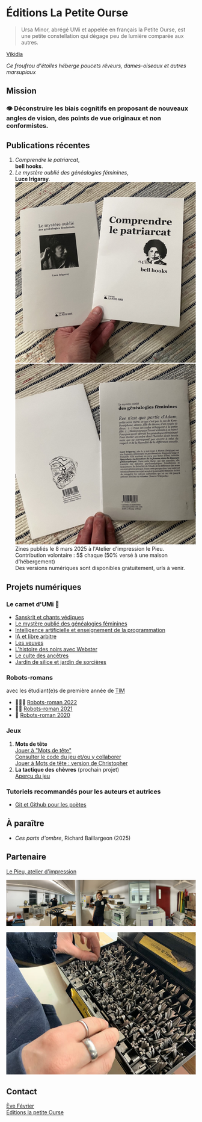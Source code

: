 # Éditions La Petite Ourse

> Ursa Minor, abrégé UMi et appelée en français la Petite Ourse, est une petite constellation qui dégage peu de lumière comparée aux autres. 

  [Vikidia](https://fr.vikidia.org/wiki/Petite_Ourse)

_Ce froufrou d'étoiles héberge poucets rêveurs, dames-oiseaux et autres marsupiaux_   
  
## Mission 
### 👁️‍ Déconstruire les biais cognitifs en proposant de nouveaux angles de vision, des points de vue originaux et non conformistes. 
 

## Publications récentes
1. *Comprendre le patriarcat*,   
**bell hooks**.
2. *Le mystère oublié des généalogies féminines*,   
**Luce Irigaray**.  
![alt text](media/recto.jpeg)
![alt text](media/verso.jpeg)
Zines publiés le 8 mars 2025 à l'Atelier d'impression le Pieu.   
Contribution volontaire : 5$ chaque (50% versé à une maison d'hébergement)  
Des versions numériques sont disponibles gratuitement, urls à venir.  

## Projets numériques
### Le carnet d'UMi 🥷
- [Sanskrit et chants védiques](sanskrit/c01.md)
- [Le mystère oublié des généalogies féminines](billets/mystere.md)
- [Intelligence artificielle et enseignement de la programmation](billets/ia-pedagogie-developpement-web.md) 
- [IA et libre arbitre](billets/le-libre-arbitre.md)
- [Les veuves](billets/les-veuves.md)
- [L'histoire des noirs avec Webster](billets/webster.md)
- [Le culte des ancêtres](billets/short-expedition-01.md)
- [Jardin de silice et jardin de sorcières](billets/first-roadtrip.md)
  
### Robots-romans
avec les étudiant(e)s de première année de [TIM](https://timcsf.ca/)
- 🤖🤖🤖 [Robots-roman 2022](https://evefevrier.github.io/robots-roman/)
- 🤖🤖 [Robots-roman 2021](https://evefevrier.github.io/robots-roman/2021/)
- 🤖 [Robots-roman 2020](https://evefevrier.github.io/robots-roman/2020/)

### Jeux 
1. __Mots de tête__  
[Jouer à "Mots de tête"](https://evefevrier.github.io/wordle/)  
[Consulter le code du jeu et/ou y collaborer](https://github.com/evefevrier/wordle)  
[Jouer à Mots de tête : version de Christopher](#)  
2. __La tactique des chèvres__ (prochain projet)  
[Aperçu du jeu](la-tactique-des-chevres/pdf/bagh-chal_regles-du-jeu.pdf)  

### Tutoriels recommandés pour les auteurs et autrices
- [Git et Github pour les poètes](https://thecodingtrain.com/tracks/git-and-github-for-poets)

## À paraître
- *Ces parts d'ombre*, Richard Baillargeon (2025) 
 
## Partenaire
[Le Pieu, atelier d'impression](https://www.facebook.com/atelierlepieu)  
  
![lePieu-riso-mz](media/lePieu-riso-mz.jpeg)

![lePieu-police-venus](media/lePieu-police-venus.jpeg)

## Contact 
[Ève Février](mailto:editionsLaPetiteOurse@gmail.com)  
[Éditions la petite Ourse](https:/editionslapetiteourse.com/)

 
